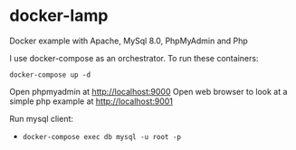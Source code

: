 # docker-lamp

Docker example with Apache, MySql 8.0, PhpMyAdmin and Php


I use docker-compose as an orchestrator. To run these containers:

```
docker-compose up -d
```

Open phpmyadmin at [http://localhost:9000](http://localhost:8000)
Open web browser to look at a simple php example at [http://localhost:9001](http://localhost:8001)

Run mysql client:

- `docker-compose exec db mysql -u root -p` 


